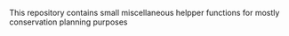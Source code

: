 This repository contains small miscellaneous helpper functions for mostly conservation planning purposes
